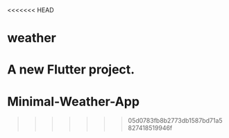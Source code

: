 <<<<<<< HEAD
# weather

A new Flutter project.
=======
# Minimal-Weather-App
>>>>>>> 05d0783fb8b2773db1587bd71a5827418519946f
